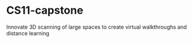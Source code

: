 # CS11-capstone
Innovate 3D scanning of large spaces to create virtual walkthroughs and distance learning
